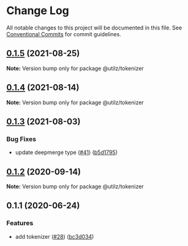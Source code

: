 # Change Log

All notable changes to this project will be documented in this file.
See [Conventional Commits](https://conventionalcommits.org) for commit guidelines.

## [0.1.5](https://github.com/devdigital/utilz/compare/@utilz/tokenizer@0.1.4...@utilz/tokenizer@0.1.5) (2021-08-25)

**Note:** Version bump only for package @utilz/tokenizer





## [0.1.4](https://github.com/devdigital/utilz/compare/@utilz/tokenizer@0.1.3...@utilz/tokenizer@0.1.4) (2021-08-14)

**Note:** Version bump only for package @utilz/tokenizer





## [0.1.3](https://github.com/devdigital/utilz/compare/@utilz/tokenizer@0.1.2...@utilz/tokenizer@0.1.3) (2021-08-03)


### Bug Fixes

* update deepmerge type ([#41](https://github.com/devdigital/utilz/issues/41)) ([b5d1795](https://github.com/devdigital/utilz/commit/b5d1795426f8a640122946683bb057a9bf208c11))





## [0.1.2](https://github.com/devdigital/utilz/compare/@utilz/tokenizer@0.1.1...@utilz/tokenizer@0.1.2) (2020-09-14)

**Note:** Version bump only for package @utilz/tokenizer





## 0.1.1 (2020-06-24)


### Features

* add tokenizer ([#28](https://github.com/devdigital/utilz/issues/28)) ([bc3d034](https://github.com/devdigital/utilz/commit/bc3d03407c2c1a97d9ed50f874c88fba3d1d9f80))
